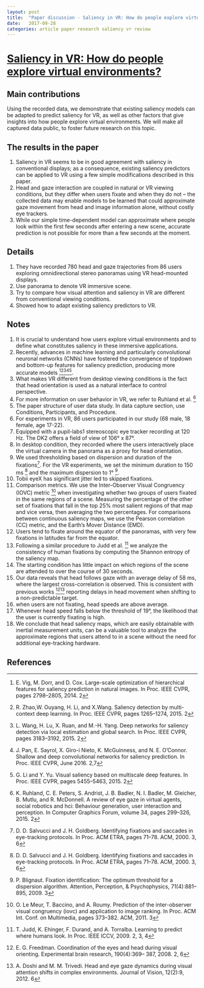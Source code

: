 ```yaml
---
layout: post
title:  "Paper discussion - Saliency in VR: How do people explore virtual environments?"
date:   2017-09-28
categories: article paper research saliency vr review
---
```

# [Saliency in VR: How do people explore virtual environments?](https://arxiv.org/abs/1612.04335)

## Main contributions
Using the recorded data, we demonstrate that existing saliency models can be adapted to predict saliency for VR, as well as other factors that give insights
into how people explore virtual environments. We will make all captured data public, to foster future research on this topic.

## The results in the paper
1. Saliency in VR seems to be in good agreement with saliency in conventional displays; as a consequence, existing saliency predictors can be applied to VR using a few simple modifications described in this paper. 
2. Head and gaze interaction are coupled in natural or VR viewing conditions, but they differ when users fixate and when they do not – the collected data may enable models to be learned that could approximate gaze movement from head and image information alone, without costly eye trackers. 
3. While our simple time-dependent model can approximate where people look within the first few seconds after entering a new scene, accurate prediction is not possible for more than a few seconds at the moment.

## Details
1. They have recorded 780 head and gaze trajectories from 86 users exploring omnidirectional stereo panoramas using VR head-mounted displays.
2. Use panorama to denote VR immersive scene.
3. Try to compare how visual attention and saliency in VR are different from conventional viewing conditions.
4. Showed how to adapt existing saliency predictors to VR.

## Notes
1. It is crucial to understand how users explore virtual environments and to define what constitutes saliency in these immersive applications.
2. Recently, advances in machine learning and particularly convolutional neuronal networks (CNNs) have fostered the convergence of topdown and bottom-up features for saliency prediction, producing more accurate models [^37][^41][^38][^32][^27].
3. What makes VR different from desktop viewing conditions is the fact that head orientation is used as a natural interface to control perspective.
4. For more information on user behavior in VR, we refer to Ruhland et al. [^33]
5. The paper structure of user data study. In data capture section, use Conditions, Participants, and Procedure.
6. For experiments in VR, 86 users participated in our study (68 male, 18 female, age 17-22).
7. Equipped with a pupil-labs1 stereoscopic eye tracker recording at 120 Hz. The DK2 offers a field of view of 106° x 87°.
8. In desktop condition, they recorded where the users interactively place the virtual camera in the panorama as a proxy for head orientation.
9. We used thresholding based on dispersion and duration of the fixations[^34]. For the VR experiments, we set the minimum duration to 150 ms [^34] and the maximum dispersion to 1° [^1].
10. Tobii eyeX has significant jitter led to skipped fixations.
11. Comparison metrics. We use the Inter-Observer Visual Congruency (IOVC) metric [^25] when investigating whether two groups of users fixated in the same regions of a scene. Measuring the percentage of the other set of fixations that fall in the top 25% most salient regions of that map and vice versa, then
averaging the two percentages. For comparisons between continuous saliency maps, we use the Pearson correlation (CC) metric, and the Earth’s Mover Distance
(EMD).
12. Users tend to fixate around the equator of the panoramas, with very few fixations in latitudes far from the equator.
13. Following a similar procedure to Judd et al. [^19] we analyze the consistency of human fixations by computing the Shannon entropy of the saliency map.
14. The starting condition has little impact on which regions of the scene are attended to over the course of 30 seconds.
15. Our data reveals that head follows gaze with an average delay of 58 ms, where the largest cross-correlation is observed. This is consistent with previous works [^13][^10] reporting delays in head movement when shifting to a non-predictable target.
16. when users are not fixating, head speeds are above average.
17. Whenever head speed falls below the threshold of 19°, the likelihood that the user is currently fixating is high.
18. We conclude that head saliency maps, which are easily obtainable with inertial measurement units, can be a valuable tool to analyze the approximate regions that users attend to in a scene without the need for additional eye-tracking hardware.

## References
[^1]: P. Blignaut. Fixation identification: The optimum threshold for a dispersion algorithm. Attention, Perception, & Psychophysics, 71(4):881–895, 2009. 3

[^25]: O. Le Meur, T. Baccino, and A. Roumy. Prediction of the inter-observer visual congruency (iovc) and application to image ranking. In Proc. ACM Int. Conf. on Multimedia, pages 373–382. ACM, 2011. 3

[^10]: A. Doshi and M. M. Trivedi. Head and eye gaze dynamics during visual attention shifts in complex environments. Journal of Vision, 12(2):9, 2012. 6

[^13]: E. G. Freedman. Coordination of the eyes and head during visual orienting. Experimental brain research, 190(4):369– 387, 2008. 2, 6

[^19]: T. Judd, K. Ehinger, F. Durand, and A. Torralba. Learning to predict where humans look. In Proc. IEEE ICCV, 2009. 2, 3, 4

[^27]: G. Li and Y. Yu. Visual saliency based on multiscale deep features. In Proc. IEEE CVPR, pages 5455–5463, 2015. 2

[^32]: J. Pan, E. Sayrol, X. Giro-i Nieto, K. McGuinness, and N. E. O’Connor. Shallow and deep convolutional networks for saliency prediction. In Proc. IEEE CVPR, June 2016. 2,7

[^33]: K. Ruhland, C. E. Peters, S. Andrist, J. B. Badler, N. I. Badler, M. Gleicher, B. Mutlu, and R. McDonnell. A review of eye gaze in virtual agents, social robotics and hci: Behaviour generation, user interaction and perception. In Computer Graphics Forum, volume 34, pages 299–326, 2015. 2

[^34]: D. D. Salvucci and J. H. Goldberg. Identifying fixations and saccades in eye-tracking protocols. In Proc. ACM ETRA, pages 71–78. ACM, 2000. 3, 6

[^37]: E. Vig, M. Dorr, and D. Cox. Large-scale optimization of hierarchical features for saliency prediction in natural images. In Proc. IEEE CVPR, pages 2798–2805, 2014. 2

[^38]: L. Wang, H. Lu, X. Ruan, and M.-H. Yang. Deep networks for saliency detection via local estimation and global search. In Proc. IEEE CVPR, pages 3183–3192, 2015. 2

[^41]: R. Zhao,W. Ouyang, H. Li, and X.Wang. Saliency detection by multi-context deep learning. In Proc. IEEE CVPR, pages 1265–1274, 2015. 2

<script>
  (function(i,s,o,g,r,a,m){i['GoogleAnalyticsObject']=r;i[r]=i[r]||function(){
  (i[r].q=i[r].q||[]).push(arguments)},i[r].l=1*new Date();a=s.createElement(o),
  m=s.getElementsByTagName(o)[0];a.async=1;a.src=g;m.parentNode.insertBefore(a,m)
  })(window,document,'script','https://www.google-analytics.com/analytics.js','ga');

  ga('create', 'UA-85986843-1', 'auto');
  ga('send', 'pageview');

</script>